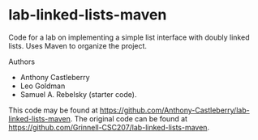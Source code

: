 # lab-linked-lists-maven

Code for a lab on implementing a simple list interface with doubly linked lists. Uses Maven to organize the project.

Authors

* Anthony Castleberry
* Leo Goldman
* Samuel A. Rebelsky (starter code).

This code may be found at <https://github.com/Anthony-Castleberry/lab-linked-lists-maven>. The original code can be found at <https://github.com/Grinnell-CSC207/lab-linked-lists-maven>.
